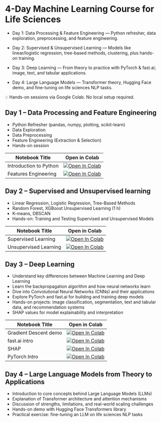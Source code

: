 # 4-Day Machine Learning Course for Life Sciences

- Day 1: Data Processing & Feature Engineering — Python refresher, data exploration, preprocessing, and feature engineering.

- Day 2: Supervised & Unsupervised Learning — Models like linear/logistic regression, tree-based methods, clustering, plus hands-on training.

- Day 3: Deep Learning — From theory to practice with PyTorch & fast.ai; image, text, and tabular applications.

- Day 4: Large Language Models — Transformer theory, Hugging Face demo, and fine-tuning on life sciences NLP tasks.

💡 Hands-on sessions via Google Colab. No local setup required.

## Day 1 – Data Processing and Feature Engineering

- Python Refresher (pandas, numpy, plotting, scikit-learn) 
- Data Exploration 
- Data Preprocessing 
- Feature Engineering (Extraction & Selection)
- Hands-on session 

| Notebook Title          | Open in Colab |
|-------------------------|---------------|
| Introduction to Python  | [![Open In Colab](https://colab.research.google.com/assets/colab-badge.svg)](https://colab.research.google.com/github/bsc-life/ml4br-ml-course/blob/main/nbs/day_1/Introduction%20to%20Machine%20Learning%20for%20Life%20Sciences%20-%20Day%201%3A%20Data%20Processing%20and%20Feature%20Engineering%20.ipynb) |
| Features Engineering    | [![Open In Colab](https://colab.research.google.com/assets/colab-badge.svg)](https://colab.research.google.com/github/bsc-life/ml4br-ml-course/blob/main/nbs/day_1/Day_1_Feature_Engineering.ipynb) |


## Day 2 – Supervised and Unsupervised learning

- Linear Regression, Logistic Regression, Tree-Based Methods
- Random Forest, XGBoost
Unsupervised Learning (1 h)
- K-means, DBSCAN
- Hands-on: Training and Testing Supervised and Unsupervised Models

| Notebook Title         | Open in Colab |
|------------------------|---------------|
| Supervised Learning    | [![Open In Colab](https://colab.research.google.com/assets/colab-badge.svg)](https://colab.research.google.com/github/bsc-life/ml4br-ml-course/blob/main/nbs/day_2/DAY2_Supervised.ipynb) |
| Unsupervised Learning  | [![Open In Colab](https://colab.research.google.com/assets/colab-badge.svg)](https://colab.research.google.com/drive/11yUMJz-nPWy3gWtsdBtvzLtKHzcX2n4y#scrollTo=hAbQcH9GFbNJ) |

## Day 3 – Deep Learning

- Understand key differences between Machine Learning and Deep Learning
- Learn the backpropagation algorithm and how neural networks learn
- Dive into Convolutional Neural Networks (CNNs) and their applications
- Explore PyTorch and fast.ai for building and training deep models
- Hands-on projects: image classification, segmentation, text and tabular data, and recommendation systems
- SHAP values for model explainability and interpretation

| Notebook Title         | Open in Colab |
|------------------------|---------------|
| Gradient Descent demo  | [![Open In Colab](https://colab.research.google.com/assets/colab-badge.svg)](https://colab.research.google.com/github/bsc-life/ml4br-ml-course/blob/main/nbs/day_3/01_gradient_descent_demo.ipynb) |
| fast.ai intro          | [![Open In Colab](https://colab.research.google.com/assets/colab-badge.svg)](https://colab.research.google.com/github/bsc-life/ml4br-ml-course/blob/main/nbs/day_3/02_fastai_intro.ipynb) |
| SHAP                   | [![Open In Colab](https://colab.research.google.com/assets/colab-badge.svg)](https://colab.research.google.com/github/bsc-life/ml4br-ml-course/blob/main/nbs/day_3/03_shap_explainabilty.ipynb) |
| PyTorch Intro  | [![Open In Colab](https://colab.research.google.com/assets/colab-badge.svg)](https://colab.research.google.com/github/bsc-life/ml4br-ml-course/blob/main/nbs/day_3/04_PyTorch.ipynb) |


## Day 4 – Large Language Models from Theory to Applications

- Introduction to core concepts behind Large Language Models (LLMs)
- Explanation of Transformer architecture and attention mechanisms
- Discussion of strengths, limitations, and real-world scaling challenges
- Hands-on demo with Hugging Face Transformers library
- Practical exercise: fine-tuning an LLM on life sciences NLP tasks
